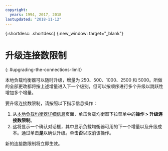 ```yaml
---
copyright:
  years: 1994, 2017, 2018
lastupdated: "2018-11-12"
---
```


{:shortdesc: .shortdesc}
{:new_window: target="_blank"}

# 升级连接数限制
{: #upgrading-the-connections-limit}

本地负载均衡器可以随时升级，增量为 250、500、1000、2500 和 5000。所做的全部更改都将按上述增量进入下一个级别，但可以按顺序进行多个升级以跳跃性增加多个增量。 

要升级连接数限制，请按照以下指示信息操作：

1. 从[本地负载均衡器详细信息](/docs/infrastructure/local-load-balancer?topic=local-load-balancer-viewing-local-load-balancer-details)页面，单击负载均衡器下拉菜单中的**操作 > 升级连接数限制**。
2. 这将显示一个确认对话框，其中显示负载均衡器可用的下一个增量以及升级成本。通过单击**是**以确认升级。单击**否**以取消该操作。

新的连接数限制将立即生效。
